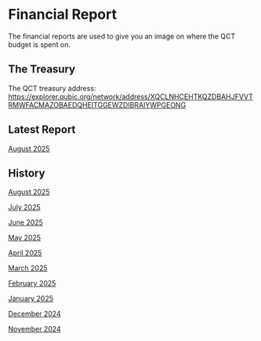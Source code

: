 # Financial Report
The financial reports are used to give you an image on where the QCT budget is spent on.

## The Treasury
The QCT treasury address: 
https://explorer.qubic.org/network/address/XQCLNHCEHTKQZDBAHJFVVTRMWFACMAZOBAEDQHEITGGEWZDIBRAIYWPGEONG

## Latest Report

[August 2025](2025-09-08-august-2025.md)

## History

[August 2025](2025-09-08-august-2025.md)

[July 2025](2025-09-06-july-2025.md)

[June 2025](2025-09-05-june-2025.md)

[May 2025](2025-06-12-may-2025.md)

[April 2025](2025-06-12-april-2025.md)

[March 2025](2025-03-04-march-2025.md)

[February 2025](2025-03-03-february-2025.md)

[January 2025](2025-03-02-january-2025.md)

[December 2024](2025-01-23-december-2024.md)

[November 2024](2024-12-13-november-2024.md)